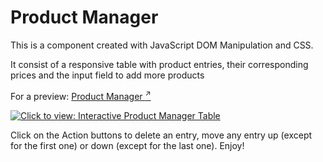 <h1>Product Manager</h1>

<p>This is a component created with JavaScript DOM Manipulation and CSS.</p> 
<p>It consist of a responsive table with product entries, their corresponding prices and the input field to add more products</p>

<p>For a preview: <a href="https://ewwan.github.io/product_manager/" target="_blank" title="Click to enter the Web Page">Product Manager <sup class="color:grey">↗</sup></a></p>
<a href="https://ewwan.github.io/product_manager/" target="_blank" title="Click to enter the Web Page"><img src="https://i.imgur.com/lylHDXE.png" title="Click to view: Interactive Product Manager Table" /></a>

<p style="border-left-style: solid, border-left-color:green">Click on the Action buttons to delete an entry, move any entry up (except for the first one) or down (except for the last one). Enjoy!</p>
